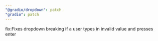 ```yaml
---
"@gradio/dropdown": patch
"gradio": patch
---
```


fix:Fixes dropdown breaking if a user types in invalid value and presses enter
